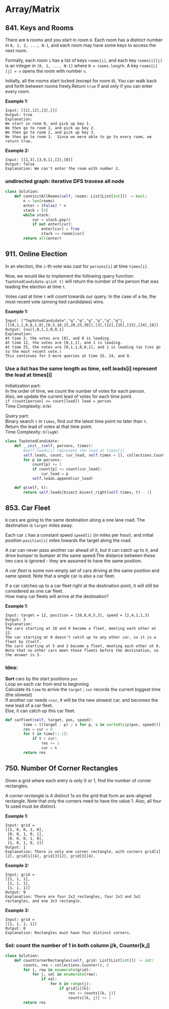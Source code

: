 # Array/Matrix

## 841. Keys and Rooms

There are `N` rooms and you start in room `0`.  Each room has a distinct number in `0, 1, 2, ..., N-1`, and each room may have some keys to access the next room. 

Formally, each room `i` has a list of keys `rooms[i]`, and each key `rooms[i][j]` is an integer in `[0, 1, ..., N-1]` where `N = rooms.length`.  A key `rooms[i][j] = v` opens the room with number `v`.

Initially, all the rooms start locked \(except for room `0`\). You can walk back and forth between rooms freely.Return `true` if and only if you can enter every room.

**Example 1:**

```text
Input: [[1],[2],[3],[]]
Output: true
Explanation:  
We start in room 0, and pick up key 1.
We then go to room 1, and pick up key 2.
We then go to room 2, and pick up key 3.
We then go to room 3.  Since we were able to go to every room, we return true.
```

**Example 2:**

```text
Input: [[1,3],[3,0,1],[2],[0]]
Output: false
Explanation: We can't enter the room with number 2.
```

### undirected graph: iterative DFS travese all node

```python
class Solution:
    def canVisitAllRooms(self, rooms: List[List[int]]) -> bool:
        n = len(rooms)
        enter = [False] * n
        stack = [0]
        while stack:
            cur = stack.pop()
            if not enter[cur]:
                enter[cur] = True
                stack += rooms[cur]
        return all(enter)           
```

## 911. Online Election

In an election, the `i`-th vote was cast for `persons[i]` at time `times[i]`.

Now, we would like to implement the following query function: `TopVotedCandidate.q(int t)` will return the number of the person that was leading the election at time `t`.  

Votes cast at time `t` will count towards our query.  In the case of a tie, the most recent vote \(among tied candidates\) wins.

**Example 1:**

```text
Input: ["TopVotedCandidate","q","q","q","q","q","q"], [[[0,1,1,0,0,1,0],[0,5,10,15,20,25,30]],[3],[12],[25],[15],[24],[8]]
Output: [null,0,1,1,0,0,1]
Explanation: 
At time 3, the votes are [0], and 0 is leading.
At time 12, the votes are [0,1,1], and 1 is leading.
At time 25, the votes are [0,1,1,0,0,1], and 1 is leading (as ties go to the most recent vote.)
This continues for 3 more queries at time 15, 24, and 8.
```

### **Use a list has the same length as time,** self.leads\[i\] represent the lead at times\[i\]

Initialization part:  
In the order of time, we count the number of votes for each person.  
Also, we update the current lead of votes for each time point.  
`if (count[person] >= count[lead]) lead = person`  
Time Complexity: `O(N)`

Query part:  
Binary search `t` in `times`, find out the latest time point no later than `t`.  
Return the lead of votes at that time point.  
Time Complexity: `O(logN)`

```python
class TopVotedCandidate:  
    def __init__(self, persons, times):
        #self.leads[i] represent the lead at times[i]
        self.leads, count, cur_lead, self.times = [], collections.Counter(), -1, times
        for p in persons:
            count[p] += 1
            if count[p] >= count[cur_lead]: 
                cur_lead = p
            self.leads.append(cur_lead)

    def q(self, t):
        return self.leads[bisect.bisect_right(self.times, t) - 1]
```

## 853. Car Fleet

`N` cars are going to the same destination along a one lane road.  The destination is `target` miles away.

Each car `i` has a constant speed `speed[i]` \(in miles per hour\), and initial position `position[i]` miles towards the target along the road.

A car can never pass another car ahead of it, but it can catch up to it, and drive bumper to bumper at the same speed.The distance between these two cars is ignored - they are assumed to have the same position.

A _car fleet_ is some non-empty set of cars driving at the same position and same speed.  Note that a single car is also a car fleet.

If a car catches up to a car fleet right at the destination point, it will still be considered as one car fleet.  
How many car fleets will arrive at the destination?

**Example 1:**

```text
Input: target = 12, position = [10,8,0,5,3], speed = [2,4,1,1,3]
Output: 3
Explanation:
The cars starting at 10 and 8 become a fleet, meeting each other at 12.
The car starting at 0 doesn't catch up to any other car, so it is a fleet by itself.
The cars starting at 5 and 3 become a fleet, meeting each other at 6.
Note that no other cars meet these fleets before the destination, so the answer is 3.
```

### Idea: 

**Sort** cars by the start positions `pos`  
Loop on each car from end to beginning  
Calculate its `time` to arrive the `target；cur` records the current biggest time \(the slowest\)  
   If another car needs  `>cur`, it will be the new slowest car, and becomes the new lead of a car fleet.   
   Else, it can catch up this car fleet.

```python
def carFleet(self, target, pos, speed):
        time = [(target - p) / s for p, s in sorted(zip(pos, speed))]
        res = cur = 0
        for t in time[::-1]:
            if t > cur:
                res += 1
                cur = t
        return res
```

## 750. Number Of Corner Rectangles

Given a grid where each entry is only 0 or 1, find the number of corner rectangles.

A _corner rectangle_ is 4 distinct 1s on the grid that form an axis-aligned rectangle. Note that only the corners need to have the value 1. Also, all four 1s used must be distinct.

**Example 1:**

```text
Input: grid = 
[[1, 0, 0, 1, 0],
 [0, 0, 1, 0, 1],
 [0, 0, 0, 1, 0],
 [1, 0, 1, 0, 1]]
Output: 1
Explanation: There is only one corner rectangle, with corners grid[1][2], grid[1][4], grid[3][2], grid[3][4].
```

**Example 2:**

```text
Input: grid = 
[[1, 1, 1],
 [1, 1, 1],
 [1, 1, 1]]
Output: 9
Explanation: There are four 2x2 rectangles, four 2x3 and 3x2 rectangles, and one 3x3 rectangle.
```

**Example 3:**

```text
Input: grid = 
[[1, 1, 1, 1]]
Output: 0
Explanation: Rectangles must have four distinct corners.
```

### Sol: count the number of 1 in both column j/k, Counter\[k,j\]

```python
class Solution:
    def countCornerRectangles(self, grid: List[List[int]]) -> int:
        counts, res = collections.Counter(), 0
        for i, row in enumerate(grid):
            for j, val in enumerate(row):
                if val:
                    for k in range(j):
                        if grid[i][k]:
                            res += counts[(k, j)]
                            counts[(k, j)] += 1
        return res
```



